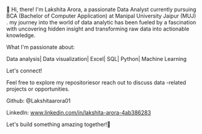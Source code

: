 👋 Hi, there!
I'm Lakshita Arora, a passionate Data Analyst currently pursuing BCA (Bachelor of Computer Application) at Manipal University Jaipur (MUJ) . my journey into the world of data analytic has been fueled by a fascination with uncovering hidden insight and transforming raw data into actionable knowledge.

What I'm passionate about:

Data analysis| Data visualization| Excel| SQL| Python| Machine Learning 

Let's connect!

Feel free to explore my repositoriesor reach out to discuss data -related projects or opportunities.

Github: @Lakshitaarora01

Linkedln: www.linkedin.com/in/lakshita-arora-4ab386283

Let's build something amazing together!🚀
 

